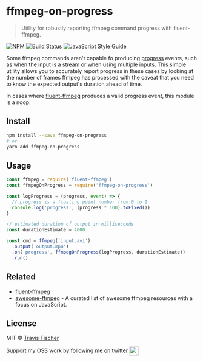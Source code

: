 # ffmpeg-on-progress

> Utility for robustly reporting ffmpeg command progress with fluent-ffmpeg.

[![NPM](https://img.shields.io/npm/v/ffmpeg-on-progress.svg)](https://www.npmjs.com/package/ffmpeg-on-progress) [![Build Status](https://travis-ci.com/transitive-bullshit/ffmpeg-on-progress.svg?branch=master)](https://travis-ci.com/transitive-bullshit/ffmpeg-on-progress) [![JavaScript Style Guide](https://img.shields.io/badge/code_style-standard-brightgreen.svg)](https://standardjs.com)

Some ffmpeg commands aren't capable fo producing [progress](https://github.com/fluent-ffmpeg/node-fluent-ffmpeg#progress-transcoding-progress-information) events, such as when the input is a stream or when using multiple inputs. This simple utility allows you to accurately report progress in these cases by looking at the number of frames ffmpeg has processed with the caveat that you need to know the expected output's duration ahead of time.

In cases where [fluent-ffmpeg](https://github.com/fluent-ffmpeg/node-fluent-ffmpeg) produces a valid progress event, this module is a noop.

## Install

```bash
npm install --save ffmpeg-on-progress
# or
yarn add ffmpeg-on-progress
```

## Usage

```js
const ffmpeg = require('fluent-ffmpeg')
const ffmpegOnProgress = require('ffmpeg-on-progress')

const logProgress = (progress, event) => {
  // progress is a floating point number from 0 to 1
  console.log('progress', (progress * 100).toFixed())
}

// estimated duration of output in milliseconds
const durationEstimate = 4000

const cmd = ffmpeg('input.avi')
  .output('output.mp4')
  .on('progress', ffmpegOnProgress(logProgress, durationEstimate))
  .run()
```

## Related

- [fluent-ffmpeg](https://github.com/fluent-ffmpeg/node-fluent-ffmpeg)
- [awesome-ffmpeg](https://github.com/transitive-bullshit/awesome-ffmpeg) - A curated list of awesome ffmpeg resources with a focus on JavaScript.

## License

MIT © [Travis Fischer](https://github.com/transitive-bullshit)

Support my OSS work by <a href="https://twitter.com/transitive_bs">following me on twitter <img src="https://storage.googleapis.com/saasify-assets/twitter-logo.svg" alt="twitter" height="24px" align="center"></a>
